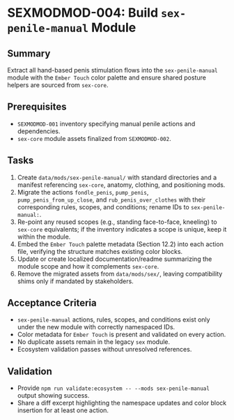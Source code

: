# SEXMODMOD-004: Build `sex-penile-manual` Module

## Summary
Extract all hand-based penis stimulation flows into the `sex-penile-manual` module with the `Ember Touch` color palette and ensure shared posture helpers are sourced from `sex-core`.

## Prerequisites
- `SEXMODMOD-001` inventory specifying manual penile actions and dependencies.
- `sex-core` module assets finalized from `SEXMODMOD-002`.

## Tasks
1. Create `data/mods/sex-penile-manual/` with standard directories and a manifest referencing `sex-core`, anatomy, clothing, and positioning mods.
2. Migrate the actions `fondle_penis`, `pump_penis`, `pump_penis_from_up_close`, and `rub_penis_over_clothes` with their corresponding rules, scopes, and conditions; rename IDs to `sex-penile-manual:`.
3. Re-point any reused scopes (e.g., standing face-to-face, kneeling) to `sex-core` equivalents; if the inventory indicates a scope is unique, keep it within the module.
4. Embed the `Ember Touch` palette metadata (Section 12.2) into each action file, verifying the structure matches existing color blocks.
5. Update or create localized documentation/readme summarizing the module scope and how it complements `sex-core`.
6. Remove the migrated assets from `data/mods/sex/`, leaving compatibility shims only if mandated by stakeholders.

## Acceptance Criteria
- `sex-penile-manual` actions, rules, scopes, and conditions exist only under the new module with correctly namespaced IDs.
- Color metadata for `Ember Touch` is present and validated on every action.
- No duplicate assets remain in the legacy `sex` module.
- Ecosystem validation passes without unresolved references.

## Validation
- Provide `npm run validate:ecosystem -- --mods sex-penile-manual` output showing success.
- Share a diff excerpt highlighting the namespace updates and color block insertion for at least one action.
